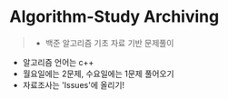 # Algorithm-Study Archiving
> * 백준 알고리즘 기초 자료 기반 문제풀이
* 알고리즘 언어는 c++
* 월요일에는 2문제, 수요일에는 1문제 풀어오기
* 자료조사는 'Issues'에 올리기!
